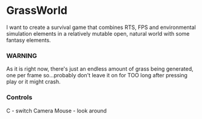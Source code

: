 # GrassWorld
I want to create a survival game that combines RTS, FPS and environmental simulation elements in a relatively mutable open, natural world with some fantasy elements.

### WARNING
As it is right now, there's just an endless amount of grass being generated, one per frame so...probably don't leave it on for TOO long after pressing play or it might crash.

### Controls
C - switch Camera
Mouse - look around

